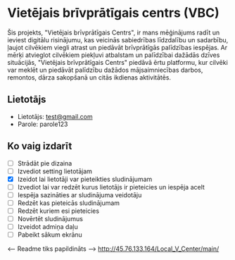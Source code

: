 # Vietējais brīvprātīgais centrs (VBC)
Šis projekts, "Vietējais brīvprātīgais Centrs", ir mans mēģinājums radīt un ieviest digitālu risinājumu, kas veicinās sabiedrības līdzdalību un sadarbību, ļaujot cilvēkiem viegli atrast un piedāvāt brīvprātīgās palīdzības iespējas. Ar mērķi atvieglot cilvēkiem piekļuvi atbalstam un palīdzībai dažādās dzīves situācijās, "Vietējais brīvprātīgais Centrs" piedāvā ērtu platformu, kur cilvēki var meklēt un piedāvāt palīdzību dažādos mājsaimniecības darbos, remontos, dārza sakopšanā un citās ikdienas aktivitātēs.
## Lietotājs
* Lietotājs: test@gmail.com
* Parole: parole123

## Ko vaig izdarīt
- [ ] Strādāt pie dizaina
- [ ] Izvediot setting lietotājam
- [x] Izeidot lai lietotāji var pieteikties sludinājumam
- [ ] Izvediot lai var redzēt kurus lietotājs ir pieteicies un iespēja acelt
- [ ] Iespēja sazināties ar sludinājuma veidotāju
- [ ] Redzēt kas pieteicās sludinājumam
- [ ] Redzēt kuriem esi pieteicies
- [ ] Novērtēt sludinājumus
- [ ] Izveidot admiņa daļu
- [ ] Pabeikt sākum ekrānu

<-- Readme tiks papildināts --> 
http://45.76.133.164/Local_V_Center/main/

